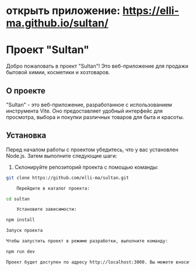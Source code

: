 # открыть приложение: https://elli-ma.github.io/sultan/

# Проект "Sultan"

Добро пожаловать в проект "Sultan"! Это веб-приложение для продажи бытовой химии, косметики и хозтоваров. 

## О проекте

"Sultan" - это веб-приложение, разработанное с использованием инструмента Vite. Оно предоставляет удобный интерфейс для просмотра, выбора и покупки различных товаров для быта и красоты.

## Установка

Перед началом работы с проектом убедитесь, что у вас установлен Node.js. Затем выполните следующие шаги:

1. Склонируйте репозиторий проекта с помощью команды:

```bash
git clone https://github.com/elli-ma/sultan.git

    Перейдите в каталог проекта:

cd sultan

    Установите зависимости:

npm install

Запуск проекта

Чтобы запустить проект в режиме разработки, выполните команду:

npm run dev

Проект будет доступен по адресу http://localhost:3000. Вы можете вносить изменения в исходный код, и проект будет автоматически пересобран и обновлен в браузере.

